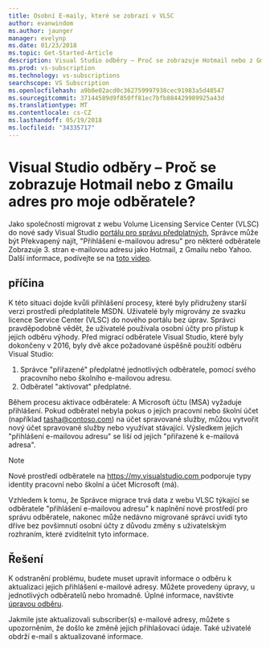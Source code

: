 ```yaml
---
title: Osobní E-maily, které se zobrazí v VLSC
author: evanwindom
ms.author: jaunger
manager: evelynp
ms.date: 01/23/2018
ms.topic: Get-Started-Article
description: Visual Studio odběry – Proč se zobrazuje Hotmail nebo z Gmailu adresy pro moje odběratele?
ms.prod: vs-subscription
ms.technology: vs-subscriptions
searchscope: VS Subscription
ms.openlocfilehash: a9b0e02acd0c362759997938cec91983a5d48547
ms.sourcegitcommit: 37144589d9f850ff81ec7bfb884429989925a43d
ms.translationtype: MT
ms.contentlocale: cs-CZ
ms.lasthandoff: 05/19/2018
ms.locfileid: "34335717"
---
```

# <a name="visual-studio-subscriptions--why-am-i-seeing-hotmail-or-gmail-addresses-for-my-subscribers"></a>Visual Studio odběry – Proč se zobrazuje Hotmail nebo z Gmailu adres pro moje odběratele? 

Jako společností migrovat z webu Volume Licensing Service Center (VLSC) do nové sady Visual Studio [portálu pro správu předplatných](https://manage.visualstudio.com), Správce může být Překvapený najít, "Přihlášení e-mailovou adresu" pro některé odběratele Zobrazuje 3. stran e-mailovou adresu jako Hotmail, z Gmailu nebo Yahoo.  Další informace, podívejte se na [toto video](https://www.youtube.com/watch?v=1op-i1zEMfY&t=0s&list=PLReL099Y5nRfDyvvwzNDBaZe7qTxmuM2T&index=6).

## <a name="cause"></a>příčina

K této situaci dojde kvůli přihlášení procesy, které byly přidruženy starší verzi prostředí předplatitele MSDN. Uživatelé byly migrovány ze svazku licence Service Center (VLSC) do nového portálu bez úprav. Správci pravděpodobně vědět, že uživatelé používala osobní účty pro přístup k jejich odběru výhody. Před migrací odběratele Visual Studio, které byly dokončeny v 2016, byly dvě akce požadované úspěšně použití odběru Visual Studio:
1. Správce "přiřazené" předplatné jednotlivých odběratele, pomocí svého pracovního nebo školního e-mailovou adresu.
2. Odběratel "aktivovat" předplatné.

Během procesu aktivace odběratele: A Microsoft účtu (MSA) vyžaduje přihlášení. Pokud odběratel nebyla pokus o jejich pracovní nebo školní účet (například tasha@contoso.com) na účet spravované služby, můžou vytvořit nový účet spravované služby nebo využívat stávající. Výsledkem jejich "přihlášení e-mailovou adresu" se liší od jejich "přiřazené k e-mailová adresa".

> [!NOTE] 
> Nové prostředí odběratele na [ https://my.visualstudio.com ](https://my.visualstudio.com?wt.mc_id=o~msft~docs) podporuje typy identity pracovní nebo školní a účet Microsoft (má).

Vzhledem k tomu, že Správce migrace trvá data z webu VLSC týkající se odběratele "přihlášení e-mailovou adresu" k naplnění nové prostředí pro správu odběratele, nakonec může nedávno migrované správci uvidí tyto dříve bez povšimnutí osobní účty z důvodu změny s uživatelským rozhraním, které zviditelnit tyto informace.

## <a name="solution"></a>Řešení

K odstranění problému, budete muset upravit informace o odběru k aktualizaci jejich přihlášení e-mailové adresy.  Můžete provedeny úpravy, u jednotlivých odběratelů nebo hromadně. Úplné informace, navštivte [úpravou odběru](edit-license.md).  

Jakmile jste aktualizovali subscriber(s) e-mailové adresy, můžete s upozorněním, že došlo ke změně jejich přihlašovací údaje.  Také uživatelé obdrží e-mail s aktualizované informace.   